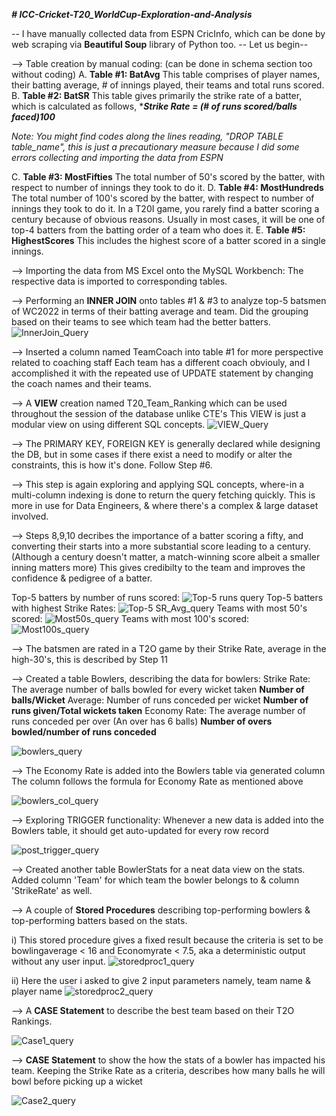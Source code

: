 _**# ICC-Cricket-T20_WorldCup-Exploration-and-Analysis**_

-- I have manually collected data from ESPN CricInfo, which can be done by web scraping via **Beautiful Soup** library of Python  too.
-- Let us begin--

--> Table creation by manual coding: (can be done in schema section too without coding)
    A. **Table #1: BatAvg**
    This table comprises of player names, their batting average, # of innings played, their teams and total runs scored.
    B. **Table #2: BatSR**
    This table gives primarily the strike rate of a batter, which is calculated as follows,
    ****Strike Rate = (# of runs scored/balls faced)*100****

_Note: You might find codes along the lines reading, "DROP TABLE table_name", this is just a precautionary measure 
   because I did some errors collecting and importing the data from ESPN_

  C. **Table #3: MostFifties**
     The total number of 50's scored by the batter, with respect to number of innings they took to do it.
  D. **Table #4: MostHundreds**
    The total number of 100's scored by the batter, with respect to number of innings they took to do it.
    In a T20I game, you rarely find a batter scoring a century because of obvious reasons.
    Usually in most cases, it will be one of top-4 batters from the batting order of a team who does it.
  E. **Table #5: HighestScores**
    This includes the highest score of a batter scored in a single innings.

--> Importing the data from MS Excel onto the MySQL Workbench:
    The respective data is imported to corresponding tables.

--> Performing an **INNER JOIN** onto tables #1 & #3 to analyze top-5 batsmen of WC2022 in terms of their batting average 
    and team.
    Did the grouping based on their teams to see which team had the better batters.
    ![InnerJoin_Query](https://github.com/JoysonPrince/EDA-and-General-Insights-using-MySQL/assets/137388224/c0ecc6ac-0ac9-48f3-8043-ae9a570531e5)

--> Inserted a column named TeamCoach into table #1 for more perspective related to coaching staff
    Each team has a different coach obviouly, and I accomplished it with the repeated use of UPDATE statement by changing 
    the coach names and their teams.

--> A **VIEW** creation named T20_Team_Ranking which can be used throughout the session of the database unlike CTE's
    This VIEW is just a modular view on using different SQL concepts.
    ![VIEW_Query](https://github.com/JoysonPrince/EDA-and-General-Insights-using-MySQL/assets/137388224/f079f570-8263-4580-9706-b26db3e57e2c)

--> The PRIMARY KEY, FOREIGN KEY is generally declared while designing the DB, but in some cases if there exist a need to 
    modify or alter the constraints, this is how it's done.
    Follow Step #6.

--> This step is again exploring and applying SQL concepts, where-in a multi-column indexing is done to return the query 
    fetching quickly. This is more in use for Data Engineers, & where there's a complex & large dataset involved.

--> Steps 8,9,10 decribes the importance of a batter scoring a fifty, and converting their starts into a more substantial 
    score leading to a century. (Although a century doesn't matter, a match-winning score albeit a smaller inning matters 
    more)
    This gives credibilty to the team and improves the confidence & pedigree of a batter.
    
Top-5 batters by number of runs scored:
    ![Top-5 runs query](https://github.com/JoysonPrince/EDA-and-General-Insights-using-MySQL/assets/137388224/f117fc99-0496-40e9-b677-8d465b1d6306)
    Top-5 batters with highest Strike Rates:
    ![Top-5 SR_Avg_query](https://github.com/JoysonPrince/EDA-and-General-Insights-using-MySQL/assets/137388224/fd58fdf7-3ab3-469b-b5c0-66afb15b1a87)
    Teams with most 50's scored:
![Most50s_query](https://github.com/JoysonPrince/EDA-and-General-Insights-using-MySQL/assets/137388224/7ae34a27-6c93-4341-8f52-d191885e4ba6)
    Teams with most 100's scored:
![Most100s_query](https://github.com/JoysonPrince/EDA-and-General-Insights-using-MySQL/assets/137388224/024e41e6-4c3a-4dc6-9663-6b43218f7954)


    

--> The batsmen are rated in a T2O game by their Strike Rate, average in the high-30's, this is described by Step 11

--> Created a table Bowlers, describing the data for bowlers:
   Strike Rate: The average number of balls bowled for every wicket taken
   **Number of balls/Wicket**
   Average: Number of runs conceded per wicket
   **Number of runs given/Total wickets taken**
   Economy Rate: The average number of runs conceded per over (An over has 6 balls)
   **Number of overs bowled/number of runs conceded**

   ![bowlers_query](https://github.com/JoysonPrince/EDA-and-General-Insights-using-MySQL/assets/137388224/fce7fd2c-39e8-4161-8c83-5a8f8546da0d)


--> The Economy Rate is added into the Bowlers table via generated column
    The column follows the formula for Economy Rate as mentioned above

![bowlers_col_query](https://github.com/JoysonPrince/EDA-and-General-Insights-using-MySQL/assets/137388224/22e7f1ae-945b-4c9d-b436-6b85a1cc8e14)

--> Exploring TRIGGER functionality:
    Whenever a new data is added into the Bowlers table, it should get auto-updated for every row record

![post_trigger_query](https://github.com/JoysonPrince/EDA-and-General-Insights-using-MySQL/assets/137388224/1c42087d-3e83-4072-a323-f62cb4bb0707)

--> Created another table BowlerStats for a neat data view on the stats.
    Added column 'Team' for which team the bowler belongs to & column 'StrikeRate' as well.

--> A couple of **Stored Procedures** describing top-performing bowlers & top-performing batters based on the stats.

i) This stored procedure gives a fixed result because the criteria is set to be bowlingaverage < 16 and Economyrate < 7.5, aka a deterministic output without any user input.
![storedproc1_query](https://github.com/JoysonPrince/EDA-and-General-Insights-using-MySQL/assets/137388224/722acafb-049a-4cb2-9735-9c308c1bc493)

ii) Here the user i asked to give 2 input parameters namely, team name & player name
![storedproc2_query](https://github.com/JoysonPrince/EDA-and-General-Insights-using-MySQL/assets/137388224/d02f81ca-0142-4f25-8f0a-eb26a5480aa5)

--> A **CASE Statement** to describe the best team based on their T2O Rankings.

![Case1_query](https://github.com/JoysonPrince/EDA-and-General-Insights-using-MySQL/assets/137388224/08c266d3-9575-4f6e-a5ce-96af4e3f0273)


--> **CASE Statement** to show the how the stats of a bowler has impacted his team.
    Keeping the Strike Rate as a criteria, describes how many balls he will bowl before picking up a wicket
    
![Case2_query](https://github.com/JoysonPrince/EDA-and-General-Insights-using-MySQL/assets/137388224/de3f102a-e05a-4f09-8552-59dd2cbe8cde)
    
   
 

